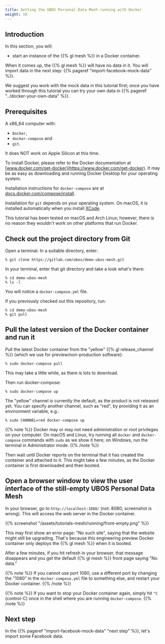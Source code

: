 ```yaml
---
title: Getting the UBOS Personal Data Mesh running with Docker
weight: 10
---
```


## Introduction

In this section, you will:

* start an instance of the {{% gl mesh %}} in a Docker container.

When it comes up, the {{% gl mesh %}} will have no data in it. You will
import data in the next step: {{% pageref "import-facebook-mock-data" %}}.

We suggest you work with the mock data in this tutorial first; once you
have worked through this tutorial you can try your own data in
{{% pageref "../docker-your-own-data" %}}.

## Prerequisites

A x86_64 computer with:

* `Docker`,
* `docker-compose` and
* `git`.

It does NOT work on Apple Silicon at this time.

To install Docker, please refer to the Docker documentation at
[www.docker.com/get-docker](https://www.docker.com/get-docker). It may be
as easy as downloading and running Docker Desktop for your operating system.

Installation instructions for `docker-compose` are at
[docs.docker.com/compose/install](https://docs.docker.com/compose/install/).

Installation for `git` depends on your operating system. On macOS, it
is installed automatically when you install [XCode](https://developer.apple.com/download/).

This tutorial has been tested on macOS and Arch Linux; however, there
is no reason they wouldn't work on other platforms that run Docker.

## Check out the project directory from Git

Open a terminal. In a suitable directory, enter:

```
% git clone https://gitlab.com/ubos/demo-ubos-mesh.git
```

In your terminal, enter that git directory and take a look what's there:

```
% cd demo-ubos-mesh
% ls -l
```

You will notice a `docker-compose.yml` file.

If you previously checked out this repository, run:

```
% cd demo-ubos-mesh
% git pull
```

## Pull the latest version of the Docker container and run it

Pull the latest Docker container from the "yellow"
{{% gl release_channel %}} (which we use for preview/non-production software):

```
% sudo docker-compose pull
```

This may take a little while, as there is lots to download.

Then run docker-compose:

```
% sudo docker-compose up
```

The "yellow" channel is currently the default, as the product is not released yet. You can
specify another channel, such as "red", by providing it as an environment variable, e.g.:

```
% sudo CHANNEL=red docker-compose up
```

{{% note %}}
Docker may or may not need administration or root privileges on your computer. On macOS and Linux,
try running all `docker` and `docker-compose` commands with `sudo` as we show it here; on
Windows, run the terminal in Administrator mode.
{{% /note %}}

Then wait until Docker reports on the terminal that it has created
the container and attached to it. This might take a few minutes, as the
Docker container is first downloaded and then booted.

## Open a browser window to view the user interface of the still-empty UBOS Personal Data Mesh

In your browser, go to `http://localhost:1080/` (not: 8080; screenshot is wrong). This will access
the web server in the Docker container.

{{% screenshot "/assets/tutorials-mesh/running/front-empty.png" %}}

This may first show an error page: "No such site", saying that the website might still
be upgrading. That's because this engineering preview Docker container
only deploys the {{% gl mesh %}} when it is booted.

After a few minutes, if you hit refresh in your browser, that message disappears and
you get the default {{% gl mesh %}} front page saying "No data."

{{% note %}}
If you cannot use port 1080, use a different port by changing the "1080" in the `docker-compose.yml`
file to something else, and restart your Docker container.
{{% /note %}}

{{% note %}}
If you want to stop your Docker container again, simply hit `^C` (control-C)
once in the shell where you are running `docker-compose`.
{{% /note %}}

## Next step

In the {{% pageref "import-facebook-mock-data" "next step" %}}, let's
import some Facebook data.

